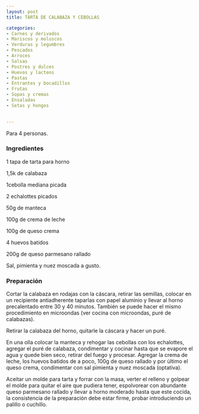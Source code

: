 ```yaml
---
layout: post
title: TARTA DE CALABAZA Y CEBOLLAS

categories:
- Carnes y derivados
- Mariscos y moluscos
- Verduras y legumbres
- Pescados
- Arroces
- Salsas
- Postres y dulces
- Huevos y lacteos
- Pastas
- Entrantes y bocadillos
- Frutas
- Sopas y cremas
- Ensaladas
- Setas y hongos
 

---
```


Para 4 personas.

<h3>Ingredientes</h3>

1 tapa de tarta para horno

1,5k de calabaza

1cebolla mediana picada

2 echalottes picados

50g de manteca

100g de crema de leche

100g de queso crema

4 huevos batidos

200g de queso parmesano rallado

Sal, pimienta y nuez moscada a gusto.

<h3>Preparación</h3>

Cortar la calabaza en rodajas con la cáscara, retirar las semillas, colocar en un recipiente antiadherente taparlas con papel aluminio y llevar al horno precalentado entre 30 y 40 minutos. También se puede hacer el mismo procedimiento en microondas (ver cocina con microondas, puré de calabazas).

Retirar la calabaza del horno, quitarle la cáscara y hacer un puré.

En una olla colocar la manteca y rehogar las cebollas con los echalottes, agregar el puré de calabaza, condimentar y cocinar hasta que se evapore el agua y quede bien seco, retirar del fuego y procesar. Agregar la crema de leche, los huevos batidos de a poco, 100g de queso rallado y por último el queso crema, condimentar con sal pimienta y nuez moscada (optativa).

Aceitar un molde para tarta y forrar con la masa, verter el relleno y golpear el molde para quitar el aire que pudiera tener, espolvorear con abundante queso parmesano rallado y llevar a horno moderado hasta que este cocida, la consistencia de la preparación debe estar firme, probar introduciendo un palillo o cuchillo.

